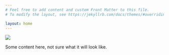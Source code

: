```yaml
---
# Feel free to add content and custom Front Matter to this file.
# To modify the layout, see https://jekyllrb.com/docs/themes/#overriding-theme-defaults

layout: home
---
```


![](https://asteinley.github.io/blob/main/pictures/me.jpg)

Some content here, not sure what it will look like.